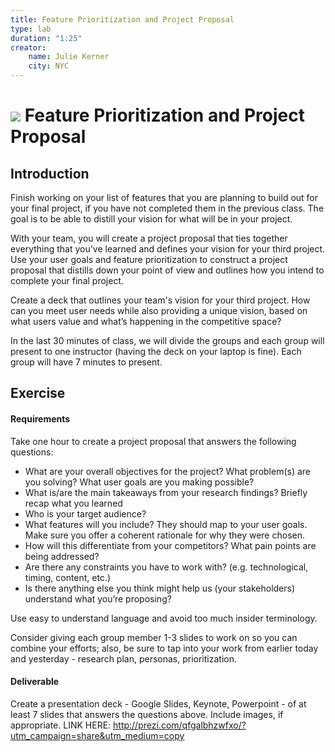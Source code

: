 ```yaml
---
title: Feature Prioritization and Project Proposal
type: lab
duration: "1:25"
creator:
    name: Julie Kerner
    city: NYC
---
```


# ![](https://ga-dash.s3.amazonaws.com/production/assets/logo-9f88ae6c9c3871690e33280fcf557f33.png) Feature Prioritization and Project Proposal

## Introduction

Finish working on your list of features that you are planning to build out for your final project, if you have not completed them in the previous class. The goal is to be able to distill your vision for what will be in your project.

With your team, you will create a project proposal that ties together everything that you’ve learned and defines your vision for your third project. Use your user goals and feature prioritization to construct a project proposal that distills down your point of view and outlines how you intend to complete your final project.

Create a deck that outlines your team's vision for your third project. How can you meet user needs while also providing a unique vision, based on what users value and what’s happening in the competitive space?

In the last 30 minutes of class, we will divide the groups and each group will present to one instructor (having the deck on your laptop is fine). Each group will have 7 minutes to present.

## Exercise

#### Requirements

Take one hour to create a project proposal that answers the following questions:

- What are your overall objectives for the project? What problem(s) are you solving? What user goals are you making possible?
- What is/are the main takeaways from your research findings? Briefly recap what you learned
- Who is your target audience?
- What features will you include? They should map to your user goals. Make sure you offer a coherent rationale for why they were chosen.
- How will this differentiate from your competitors? What pain points are being addressed?
- Are there any constraints you have to work with? (e.g. technological, timing, content, etc.)
- Is there anything else you think might help us (your stakeholders) understand what you’re proposing?

Use easy to understand language and avoid too much insider terminology.  

Consider giving each group member 1-3 slides to work on so you can combine your efforts; also, be sure to tap into your work from earlier today and yesterday - research plan, personas, prioritization.


#### Deliverable

Create a presentation deck - Google Slides, Keynote, Powerpoint - of at least 7 slides that answers the questions above. Include images, if appropriate.  LINK HERE: http://prezi.com/qfgalbhzwfxo/?utm_campaign=share&utm_medium=copy
